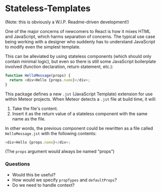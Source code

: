 # Stateless-Templates

(Note: this is obviously a W.I.P. Readme-driven development!)

One of the major concerns of newcomers to React is how it mixes HTML and JavaScript, which harms separation of concerns. The typical use case being working with a designer who suddenly has to understand JavaScript to modify even the simplest template. 

This can be alleviated by using stateless components (which should only contain minimal logic), but even so there is still some JavaScript boilerplate involved (function declaration, return statement, etc.):

```js
function HelloMessage(props) {
  return <div>Hello {props.name}</div>;
}
```

This package defines a new `.jst` (JavaScript Template) extension for use within Meteor projects. When Meteor detects a `.jst` file at build time, it will:

1. Take the file's content.
2. Insert it as the return value of a stateless component with the same name as the file.

In other words, the previous component could be rewritten as a file called `HelloMessage.jst` with the following contents: 

```js
<div>Hello {props.name}</div>;
```

(The `props` argument would always be named “props”)

### Questions

- Would this be useful?
- How would we specify `propTypes` and `defaultProps`?
- Do we need to handle context?
